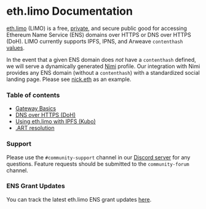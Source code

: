 # eth.limo Documentation
[eth.limo](https://eth.limo) (LIMO) is a free, [private](https://eth.limo/privacy.html), and secure public good for accessing Ethereum Name Service (ENS) domains over HTTPS or DNS over HTTPS (DoH). LIMO currently supports IPFS, IPNS, and Arweave `contenthash` [values](https://eips.ethereum.org/EIPS/eip-1577).

In the event that a given ENS domain does _not_ have a `contenthash` defined, we will serve a dynamically generated [Nimi](https://nimi.eth.limo) profile. Our integration with Nimi provides any ENS domain (without a `contenthash`) with a standardized social landing page. Please see [nick.eth](https://nick.eth.limo) as an example.

### Table of contents
* [Gateway Basics](./gateway/http.md)
* [DNS over HTTPS (DoH)](./dns-over-https/doh.md)
* [Using eth.limo with IPFS (Kubo)](./ipfs/config.md)
* [.ART resolution](./art/config.md)

### Support

Please use the `#community-support` channel in our [Discord server](https://discord.gg/zf8NxW94rB) for any questions. Feature requests should be submitted to the `community-forum` channel.

### ENS Grant Updates

You can track the latest eth.limo ENS grant updates [here](https://discuss.ens.domains/t/term-3-grants-summary/16549/2).
